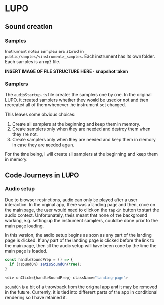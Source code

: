 # LUPO

## Sound creation

### Samples

Instrument notes samples are stored in `public/samples/<instrument>_samples`.
Each instrument has its own folder.
Each samples is an `mp3` file.

**INSERT IMAGE OF FILE STRUCTURE HERE - snapshot taken**

### Samplers

The `audioStartup.js` file creates the samplers one by one.
In the original LUPO, it created samplers whether they would be used or not and then recreated all of them whenever the instrument set changed.

This leaves some obvious choices:
1. Create all samplers at the beginning and keep them in memory.
2. Create samplers only when they are needed and destroy them when they are not.
3. Create samplers only when they are needed and keep them in memory in case they are needed again.

For the time being, I will create all samplers at the beginning and keep them in memory.

## Code Journeys in LUPO

### Audio setup

Due to browser restrictions, audio can only be played after a user interaction. In the orginal app, there was a landing page and then, once on the main page, the user would need to click on the `tap-in` button to start the audio context. Unfortunately, theis meant that none of the background working, e.g. setting up the instrument samplers, could be done prior to the main page loading.

In this version, the audio setup begins as soon as any part of the landing page is clicked. If any part of the landing page is clicked before the link to the main page, then all the audio setup will have been done by the time the main page is loaded.

```javascript
const handleSoundPrep = () => {
  if (!soundOn) setIsSoundOn(true);
}

<div onClick={handleSoundPrep} className="landing-page">
```

`soundOn` is a bit of a throwback from the original app and it may be removed in the future. Currently, it is tied into different parts of the app in conditional rendering so I have retained it.